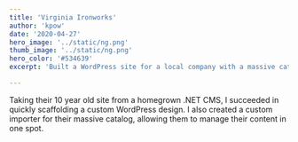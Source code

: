 ```yaml
---
title: 'Virginia Ironworks'
author: 'kpow'
date: '2020-04-27'
hero_image: '../static/ng.png'
thumb_image: '../static/ng.png'
hero_color: '#534639'
excerpt: 'Built a WordPress site for a local company with a massive catalog to manage and migrate.'

---
```


Taking their 10 year old site from a homegrown .NET CMS, I succeeded in quickly scaffolding a custom WordPress design. I also created a custom importer for their massive catalog, allowing them to manage their content in one spot.
